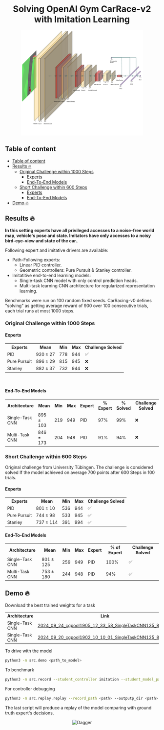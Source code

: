 <h1 align="center">
    Solving OpenAI Gym CarRace-v2 with Imitation Learning
</h1>

<p align="center">
  <img src="static/single_task.png" alt="Single-task learning baseline" width="400"/>
</p>

## Table of content
- [Table of content](#table-of-content)
- [Results 🔥](#results-)
  - [Original Challenge within 1000 Steps](#original-challenge-within-1000-steps)
    - [Experts](#experts)
    - [End-To-End Models](#end-to-end-models)
  - [Short Challenge within 600 Steps](#short-challenge-within-600-steps)
    - [Experts](#experts-1)
    - [End-To-End Models](#end-to-end-models-1)
- [Demo 🔥](#demo-)



## Results 🔥

<b>In this setting experts have all privileged accesses to a noise-free world map, vehicle's pose and state. Imitators have only accesses to a noisy bird-eye-view and state of the car.</b>.

Following expert and imitative drivers are available:

- Path-Following experts:
  - Linear PID controller.
  - Geometric controllers: Pure Pursuit & Stanley controller.
- Imitatitive end-to-end learning models:
  - Single-task CNN model with only control prediction heads.
  - Multi-task learning CNN architecture for regularized representation learning.

Benchmarks were run on 100 random fixed seeds. CarRacing-v0 defines "solving" as getting average reward of 900 over 100 consecutive trials, each trial runs at most 1000 steps.

### Original Challenge within 1000 Steps

#### Experts

<table align="center">
    <tr>
        <th>Experts</th>
        <th>Mean</th>
        <th>Min</th>
        <th>Max</th>
        <th>Challenge Solved</th>
    </tr>
    <tr>
        <td>PID</td>
        <td>920 &plusmn; 27</td>
        <td>778</td>
        <td>944</td>
        <td>✅</td>
    </tr>
    <tr>
        <td>Pure Pursuit</td>
        <td>896 &plusmn; 29</td>
        <td>815</td>
        <td>945</td>
        <td>❌</td>
    </tr>
    <tr>
        <td>Stanley</td>
        <td>882 &plusmn; 37</td>
        <td>732</td>
        <td>944</td>
        <td>❌</td>
    </tr>
</table>
<br>

#### End-To-End Models

<table align="center">
    <tr>
        <th>Architecture</th>
        <th>Mean</th>
        <th>Min</th>
        <th>Max</th>
        <th>Expert</th>
        <th>% Expert</th>
        <th>% Solved</th>
        <th>Challenge Solved</th>
    </tr>
    <tr>
        <td>Single-Task CNN</td>
        <td>895 &plusmn; 103</td>
        <td>219</td>
        <td>949</td>
        <td>PID</td>
        <td>97%</td>
        <td>99%</td>
        <td>❌</td>
    </tr>
    <tr>
        <td>Multi-Task CNN</td>
        <td>846 &plusmn; 173</td>
        <td>204</td>
        <td>948</td>
        <td>PID</td>
        <td>91%</td>
        <td>94%</td>
        <td>❌</td>
    </tr>
</table>

### Short Challenge within 600 Steps

Original challenge from University Tübingen. The challenge is considered solved If the model achieved on average 700 points after 600 Steps in 100 trials.

#### Experts

<table align="center">
    <tr>
        <th>Experts</th>
        <th>Mean</th>
        <th>Min</th>
        <th>Max</th>
        <th>Challenge Solved</th>
    </tr>
    <tr>
        <td>PID</td>
        <td>801 &plusmn; 10</td>
        <td>536</td>
        <td>944</td>
        <td>✅</td>
    </tr>
    <tr>
        <td>Pure Pursuit</td>
        <td>744 &plusmn; 98</td>
        <td>533</td>
        <td>945</td>
        <td>✅</td>
    </tr>
    <tr>
        <td>Stanley</td>
        <td>737 &plusmn; 114</td>
        <td>391</td>
        <td>994</td>
        <td>✅</td>
    </tr>
</table>

#### End-To-End Models

<table align="center">
    <tr>
        <th>Architecture</th>
        <th>Mean</th>
        <th>Min</th>
        <th>Max</th>
        <th>Expert</th>
        <th>% of Expert</th>
        <th>Challenge Solved</th>
    </tr>
    <tr>
        <td>Single-Task CNN</td>
        <td>801 &plusmn; 125</td>
        <td>259</td>
        <td>949</td>
        <td>PID</td>
        <td>100%</td>
        <td>✅</td>
    </tr>
    <tr>
        <td>Multi-Task CNN</td>
        <td>753 &plusmn; 180</td>
        <td>244</td>
        <td>948</td>
        <td>PID</td>
        <td>94%</td>
        <td>✅</td>
    </tr>
</table>

## Demo 🔥

Download the best trained weights for a task

<table align="center">
    <tr>
        <th>Architecture</th>
        <th>Link</th>
        <th>Task</th>
    </tr>
    <tr>
        <td>Single-Task CNN</td>
        <td><a href="https://api.wandb.ai/artifactsV2/default/long-pollehn1/QXJ0aWZhY3Q6MTI0NjQ5NTM1Mg%3D%3D/5e50f56ec06e4a577644ec383988b733/2024_09_24_cgpool1905_12_33_58_SingleTaskCNN135_824.pth">2024_09_24_cgpool1905_12_33_58_SingleTaskCNN135_824.pth</a></td>
        <td>1000 Steps</td>
    </tr>
    <tr>
        <td>Single-Task CNN</td>
        <td><a href="https://api.wandb.ai/artifactsV2/default/long-pollehn1/QXJ0aWZhY3Q6MTIzNzkyNTQ1Nw%3D%3D/94050699f17a1171a1b1a3b4e470ebba/2024_09_20_cgpool1902_10_10_01_SingleTaskCNN125_822.pth">2024_09_20_cgpool1902_10_10_01_SingleTaskCNN125_822.pth</a></td>
        <td>600 Steps</td>
    </tr>
</table>

To drive with the model

```bash
python3 -m src.demo <path_to_model>
```

To benchmark

```bash
python3 -m src.record --student_controller imitation --student_model_path <path_to_model> --teacher_controller pid --max_steps 1000
```

For controller debugging

```bash
python3 -m src.replay.replay --record_path <path> --outputp_dir <path> --plot_all_frames
```

The last script will produce a replay of the model comparing with ground truth expert's decisions.

<p align="center">
  <img src="static/output.gif" alt="Dagger" width="675"/>
</p>
